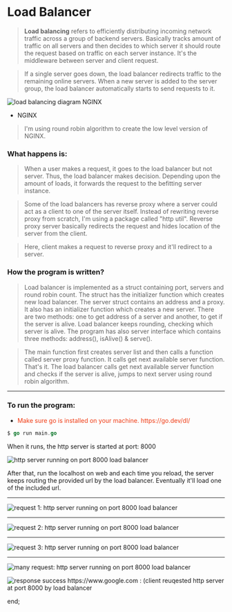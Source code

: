 # Load Balancer
> **Load balancing** refers to efficiently distributing incoming network traffic across a group of backend servers. Basically tracks amount of traffic on all servers and then decides to which server it should route the request based on traffic on each server instance. It's the middleware between server and client request.

> If a single server goes down, the load balancer redirects traffic to the remaining online servers. When a new server is added to the server group, the load balancer automatically starts to send requests to it.

![load balancing diagram NGINX](https://i.imgur.com/7GOsEui.png)
- NGINX

> I'm using round robin algorithm to create the low level version of NGINX. 


### What happens is: 
> When a user makes a request, it goes to the load balancer but not server. Thus, the load balancer makes decision. Depending upon the amount of loads, it forwards the request to the befitting server instance.

> Some of the load balancers has reverse proxy where a server could act as a client to one of the server itself. Instead of rewriting reverse proxy from scratch, I'm using a package called "http util". Reverse proxy server basically redirects the request and hides location of the server from the client.

> Here, client makes a request to reverse proxy and it'll redirect to a server.

### How the program is written?
> Load balancer is implemented as a struct containing port, servers and round robin count. The struct has the initializer function which creates new load balancer. The server struct contains an address and a proxy. It also has an initializer function which creates a new server. There are two methods: one to get address of a server and another, to get if the server is alive. Load balancer keeps rounding, checking which server is alive. The program has also server interface which contains three methods: address(), isAlive() & serve().

>The main function first creates server list and then calls a function called server proxy function. It calls get next available server function. That's it. The load balancer calls get next available server function and checks if the server is alive, jumps to next server using round robin algorithm.

***

### To run the program:
<ul>
  <li>
    <span style="color: #f03c15;"> Make sure go is installed on your machine. https://go.dev/dl/ </span> 
  </li>
</ul>

```go
$ go run main.go
```

When it runs, the http server is started at port: 8000

![http server running on port 8000 load balancer](https://i.imgur.com/AMupICT.png)

After that, run the localhost on web and each time you reload, the server keeps routing the provided url by the load balancer. Eventually it'll load one of the included url.

*** 

![request 1: http server running on port 8000 load balancer](https://i.imgur.com/MJ9BMEt.png)

***

![request 2: http server running on port 8000 load balancer](https://i.imgur.com/SPXtp2H.png)

***

![request 3: http server running on port 8000 load balancer](https://i.imgur.com/MRhPj6o.png)

***

![many request: http server running on port 8000 load balancer](https://i.imgur.com/kNEgrQy.png)

![response success https://www.google.com : (client reuqested http server at port 8000 by load balancer](https://i.imgur.com/JnbZlmV.png)

end;
